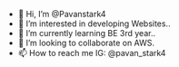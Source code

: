 - 👋 Hi, I’m @Pavanstark4
- 👀 I’m interested in developing Websites..
- 🌱 I’m currently learning BE 3rd year..
- 💞️ I’m looking to collaborate on AWS.
- 📫 How to reach me IG: @pavan_stark4

<!---
Pavanstark4/Pavanstark4 is a ✨ special ✨ repository because its `README.md` (this file) appears on your GitHub profile.
You can click the Preview link to take a look at your changes.
--->
